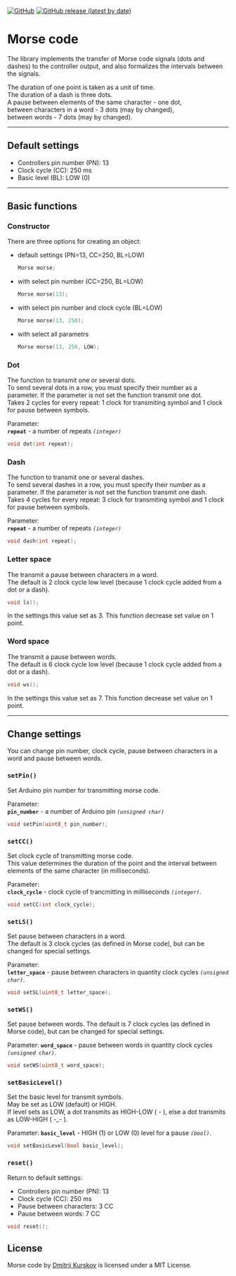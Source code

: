 [![GitHub](https://img.shields.io/github/license/kurskov/Arduino-MorseCode)](https://github.com/kurskov/Arduino-MorseCode/blob/main/LICENSE)
[![GitHub release (latest by date)](https://img.shields.io/github/v/release/kurskov/Arduino-MorseCode)](https://github.com/kurskov/Arduino-MorseCode/releases/latest)

# Morse code

The library implements the transfer of Morse code signals (dots and dashes) to the controller output, and also formalizes the intervals between the signals.

The duration of one point is taken as a unit of time.  
The duration of a dash is three dots.  
A pause between elements of the same character - one dot,  
between characters in a word - 3 dots (may by changed),  
between words - 7 dots (may by changed).  

---
## Default settings

* Controllers pin number (PN): 13
* Clock cycle (CC): 250 ms
* Basic level (BL): LOW (0)

---
## Basic functions

### Constructor

There are three options for creating an object:
* default settings (PN=13, CC=250, BL=LOW)
  ```c++
  Morse morse;
  ```
* with select pin number (CC=250, BL=LOW)
  ```c++
  Morse morse(13);
  ```
* with select pin number and clock cycle (BL=LOW)
  ```c++
  Morse morse(13, 250);
  ```
* with select all parametrs
  ```c++
  Morse morse(13, 250, LOW);
  ```

### Dot

The function to transmit one or several dots.  
To send several dots in a row, you must specify their number as a parameter. If the parameter is not set the function transmit one dot.  
Takes 2 cycles for every repeat: 1 clock for transmiting symbol and 1 clock for pause between symbols.  

Parameter:  
**`repeat`** - a number of repeats *`(integer)`*
```c++
void dot(int repeat);
```

### Dash

The function to transmit one or several dashes.  
To send several dashes in a row, you must specify their number as a parameter. If the parameter is not set the function transmit one dash.  
Takes 4 cycles for every repeat: 3 clock for transmiting symbol and 1 clock for pause between symbols.  

Parameter:  
**`repeat`** - a number of repeats *`(integer)`*
```c++
void dash(int repeat);
```

### Letter space

The transmit a pause between characters in a word.  
The default is 2 clock cycle low level (because 1 clock cycle added from a dot or a dash).
```c++
void ls();
```
In the settings this value set as 3. This function decrease set value on 1 point.

### Word space

The transmit a pause between words.  
The default is 6 clock cycle low level (because 1 clock cycle added from a dot or a dash).
```c++
void ws();
```
In the settings this value set as 7. This function decrease set value on 1 point.

---
## Change settings

You can change pin number, clock cycle, pause between characters in a word and pause between words.

### `setPin()`

Set Arduino pin number for transmitting morse code.

Parameter:  
**`pin_number`** - a number of Arduino pin *`(unsigned char)`*
```c++
void setPin(uint8_t pin_number);
```

### `setCC()`

Set clock cycle of transmitting morse code.  
This value determines the duration of the point and the interval between elements of the same character (in milliseconds).

Parameter:  
**`clock_cycle`** - clock cycle of trancmitting in milliseconds *`(integer)`*.
```c++
void setCC(int clock_cycle);
```

### `setLS()`

Set pause between characters in a word.  
The default is 3 clock cycles (as defined in Morse code), but can be changed for special settings.

Parameter:  
**`letter_space`** - pause between characters in quantity clock cycles *`(unsigned char)`*.
```c++
void setSL(uint8_t letter_space);
```

### `setWS()`

Set pause between words.
The default is 7 clock cycles (as defined in Morse code), but can be changed for special settings.

Parameter:
**`word_space`** - pause between words in quantity clock cycles *`(unsigned char)`*.
```c++
void setWS(uint8_t word_space);
```

### `setBasicLevel()`

Set the basic level for transmit symbols.  
May be set as LOW (default) or HIGH.  
If level sets as LOW, a dot transmits as HIGH-LOW ( _-_ ), 
else a dot transmits as LOW-HIGH ( -_- ).

Parameter:
**`basic_level`** - HIGH (1) or LOW (0) level for a pause *`(bool)`*.
```c++
void setBasicLevel(bool basic_level);
```


### `reset()`

Return to default settings:
* Controllers pin number (PN): 13
* Clock cycle (CC): 250 ms
* Pause between characters: 3 CC
* Pause between words: 7 CC
```c++
void reset();
```

## License
Morse code by [Dmitrii Kurskov](https://kurskov.ru) is licensed under a MIT License.
